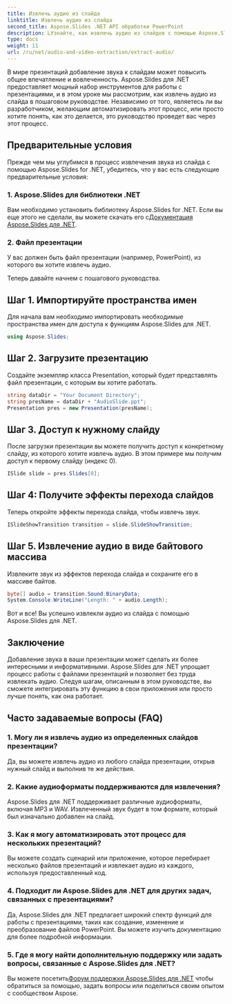 ```yaml
---
title: Извлечь аудио из слайда
linktitle: Извлечь аудио из слайда
second_title: Aspose.Slides .NET API обработки PowerPoint
description: LУзнайте, как извлечь аудио из слайдов с помощью Aspose.Slides для .NET. Улучшите свои презентации с помощью этого пошагового руководства.
type: docs
weight: 11
url: /ru/net/audio-and-video-extraction/extract-audio/
---
```


В мире презентаций добавление звука к слайдам может повысить общее впечатление и вовлеченность. Aspose.Slides для .NET предоставляет мощный набор инструментов для работы с презентациями, и в этом уроке мы рассмотрим, как извлечь аудио из слайда в пошаговом руководстве. Независимо от того, являетесь ли вы разработчиком, желающим автоматизировать этот процесс, или просто хотите понять, как это делается, это руководство проведет вас через этот процесс.

## Предварительные условия

Прежде чем мы углубимся в процесс извлечения звука из слайда с помощью Aspose.Slides for .NET, убедитесь, что у вас есть следующие предварительные условия:

### 1. Aspose.Slides для библиотеки .NET
 Вам необходимо установить библиотеку Aspose.Slides for .NET. Если вы еще этого не сделали, вы можете скачать его с[Документация Aspose.Slides для .NET](https://reference.aspose.com/slides/net/).

### 2. Файл презентации
У вас должен быть файл презентации (например, PowerPoint), из которого вы хотите извлечь аудио.

Теперь давайте начнем с пошагового руководства.

## Шаг 1. Импортируйте пространства имен

Для начала вам необходимо импортировать необходимые пространства имен для доступа к функциям Aspose.Slides для .NET.

```csharp
using Aspose.Slides;
```

## Шаг 2. Загрузите презентацию

Создайте экземпляр класса Presentation, который будет представлять файл презентации, с которым вы хотите работать.

```csharp
string dataDir = "Your Document Directory";
string presName = dataDir + "AudioSlide.ppt";
Presentation pres = new Presentation(presName);
```

## Шаг 3. Доступ к нужному слайду

После загрузки презентации вы можете получить доступ к конкретному слайду, из которого хотите извлечь аудио. В этом примере мы получим доступ к первому слайду (индекс 0).

```csharp
ISlide slide = pres.Slides[0];
```

## Шаг 4: Получите эффекты перехода слайдов

Теперь откройте эффекты перехода слайда, чтобы извлечь звук.

```csharp
ISlideShowTransition transition = slide.SlideShowTransition;
```

## Шаг 5. Извлечение аудио в виде байтового массива

Извлеките звук из эффектов перехода слайда и сохраните его в массиве байтов.

```csharp
byte[] audio = transition.Sound.BinaryData;
System.Console.WriteLine("Length: " + audio.Length);
```

Вот и все! Вы успешно извлекли аудио из слайда с помощью Aspose.Slides для .NET.

## Заключение

Добавление звука в ваши презентации может сделать их более интересными и информативными. Aspose.Slides для .NET упрощает процесс работы с файлами презентаций и позволяет без труда извлекать аудио. Следуя шагам, описанным в этом руководстве, вы сможете интегрировать эту функцию в свои приложения или просто лучше понять, как она работает.

## Часто задаваемые вопросы (FAQ)

### 1. Могу ли я извлечь аудио из определенных слайдов презентации?
Да, вы можете извлечь аудио из любого слайда презентации, открыв нужный слайд и выполнив те же действия.

### 2. Какие аудиоформаты поддерживаются для извлечения?
Aspose.Slides для .NET поддерживает различные аудиоформаты, включая MP3 и WAV. Извлеченный звук будет в том формате, который был изначально добавлен на слайд.

### 3. Как я могу автоматизировать этот процесс для нескольких презентаций?
Вы можете создать сценарий или приложение, которое перебирает несколько файлов презентаций и извлекает аудио из каждого, используя предоставленный код.

### 4. Подходит ли Aspose.Slides для .NET для других задач, связанных с презентациями?
Да, Aspose.Slides для .NET предлагает широкий спектр функций для работы с презентациями, таких как создание, изменение и преобразование файлов PowerPoint. Вы можете изучить документацию для более подробной информации.

### 5. Где я могу найти дополнительную поддержку или задать вопросы, связанные с Aspose.Slides для .NET?
 Вы можете посетить[Форум поддержки Aspose.Slides для .NET](https://forum.aspose.com/) чтобы обратиться за помощью, задать вопросы или поделиться своим опытом с сообществом Aspose.